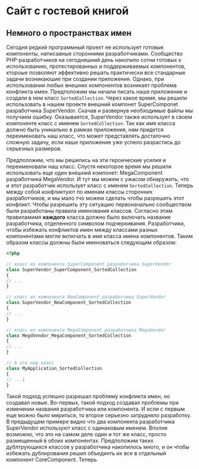 # Сайт с гостевой книгой

## Немного о пространствах имен

Сегодня редкий программный проект не использует готовые компоненты, написааные сторонними разработчиками. Сообщество PHP-разработчиков на сегодняшний день накопило сотни готовых к использованию, протестированных и поддерживаемых компонентов, ктороые позволяют эффективно решать практически все стандарные задачи возникаюшие при создании приложения. Однако, при использовании любых внешних компонентов возникает проблема конфликта имен. Предположим мы начали писать наше приложение и создали в нем класс `SortedCollection`. Через какое время, мы решили использовать в нашем проекте внешний компонет SuperComponet разработчика SuperVendor. Скачав и развернув необходимые файлы мы получаем ошибку. Оказывается, SuperVendor также использует в своем компоненте класс с именем `SortedCollection`. Так как имя класса должно быть уникально в рамках приложения, нам придется переименовать наш класс, что может представлять достаточно сложную задачу, если наше приложение уже успело разрастись до серьезных размеров.

Предположим, что мы решились на эти героические усилия и переименовали наш класс. Спустя некоторое время мы решили использовать еще один внешний компонет: MegaComponent разработчика MegaVendor. И тут мы можем с ужасом обнаружить, что и этот разработчик использует класс с именем `SortedCollection`. Теперь между собой конфликтуют по именам классы сторонних разработчиков, и мы мало тчо можем сделать чтобы разрешить этот конфликт. Чтобы разрешить эту ситуацию первоначально сообществом были разработаны правила именования классов. Согласно этим правиламимя __каждого__ класса должно было включать название разработчика, отделенного символом подчеркивания. Разработчики, чтобы избежать конфликтов имен между классами разных компонентами могли включать в имя класса имена компонентов. Таким образом классы должны были именоваться следующим образом:

~~~ php
<?php

// класс из компонента SuperComponent разработчика SuperVendor
class SuperVendor_SuperComponent_SortedCollection
{
// ...
}

// класс из компонента NewComponent разработчика SuperVendor
class SuperVendor_NewComponent_SortedCollection
{
// ...
}

// класс из компонента MegaComponent разработчика MegaVendor
class MegdVendor_MegaComponent_SortedCollection
{
// ...
}

// А это наш класс
class MyApplication_SortedCollection
{
// ...1
}
~~~

Такой подход успешно разрешал проблему конфликта имен, но создавал новые. Во-первых, такой подход создавал проблемы при изменении названия разработчика или компонента. И если с первым еще можно было мириться, то второе серьезно затрудняло разработку. В предыдущем примере видно что два компонента разработчика SuperVendor используют класс с одинаковым именем. Вполне возможно, что это на самом деле один и тот же класс, просто размещенный в обоих компонентах. Предположим таких дублтрующихся классов у разработчика накопилось много, и он чтобы избежать дублирования решил объединть их все в отдельный компонент CoreComponent. Теперь 
